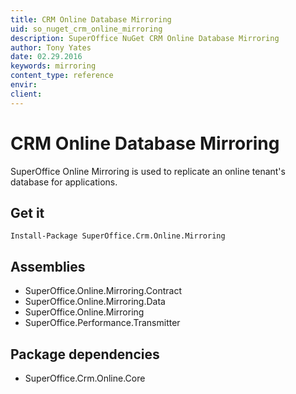 ```yaml
---
title: CRM Online Database Mirroring
uid: so_nuget_crm_online_mirroring
description: SuperOffice NuGet CRM Online Database Mirroring
author: Tony Yates
date: 02.29.2016
keywords: mirroring
content_type: reference
envir:
client:
---
```


# CRM Online Database Mirroring

SuperOffice Online Mirroring is used to replicate an online tenant's database for applications.

## Get it

`Install-Package SuperOffice.Crm.Online.Mirroring`

## Assemblies

* SuperOffice.Online.Mirroring.Contract
* SuperOffice.Online.Mirroring.Data
* SuperOffice.Online.Mirroring
* Su­perOffice.Performance.Transmitter

## Package dependencies

* SuperOffice.Crm.Online.Core
